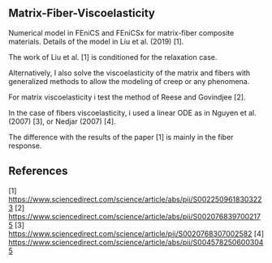 ## Matrix-Fiber-Viscoelasticity

Numerical model in FEniCS and FEniCSx for matrix-fiber composite materials. Details of the model in Liu et al. (2019) [1].

The work of Liu et al. [1] is conditioned for the relaxation case.

Alternatively, I also solve the viscoelasticity of the matrix and fibers with generalized methods to allow the modeling of creep or any phenomena.

For matrix viscoelasticity i test the method of Reese and Govindjee [2]. 

In the case of fibers viscoelasticity, i used a linear ODE as in Nguyen et al. (2007) [3], or Nedjar (2007) [4].

The difference with the results of the paper [1] is mainly in the fiber response.

## References

[1] https://www.sciencedirect.com/science/article/abs/pii/S0022509618303223
[2] https://www.sciencedirect.com/science/article/abs/pii/S0020768397002175
[3] https://www.sciencedirect.com/science/article/pii/S0020768307002582 
[4] https://www.sciencedirect.com/science/article/abs/pii/S0045782506003045

